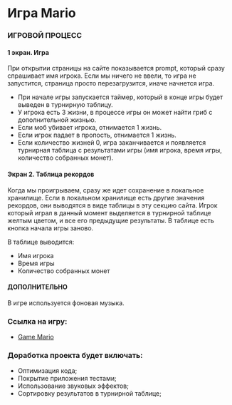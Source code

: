 # Игра Mario

### ИГРОВОЙ ПРОЦЕСС

#### 1 экран. Игра

При открытии страницы на сайте показывается prompt, который сразу спрашивает имя игрока. Если мы ничего не ввели, то игра не запустится, страница просто перезагрузится, иначе начнется игра.

- При начале игры запускается таймер, который в конце игры будет выведен в турнирную таблицу.
- У игрока есть 3 жизни, в процессе игры он может найти гриб с дополнительной жизнью.
- Если моб убивает игрока, отнимается 1 жизнь.
- Если игрок падает в пропость, отнимается 1 жизнь.
- Если количество жизней 0, игра заканчивается и появляется турнирная таблица с результатами игры (имя игрока, время игры, количество собранных монет).

#### Экран 2. Таблица рекордов

Когда мы проигрываем, сразу же идет сохранение в локальное хранилище. Если в локальном хранилище есть другие значения рекордов, они выводятся в виде таблицы в эту секцию сайта.
Игрок который играл в данный момент выделяется в турнирной таблице желтым цветом, и все его предыдущие результаты.
В таблице есть кнопка начала игры заново.

В таблице выводится:

- Имя игрока
- Время игры
- Количество собранных монет

#### ДОПОЛНИТЕЛЬНО

В игре используется фоновая музыка.

### Ссылка на игру:

- [Game Mario](https://mario-game-three.vercel.app/)

### Доработка проекта будет включать:

- Оптимизация кода;
- Покрытие приложения тестами;
- Использование звуковых эффектов;
- Сортировку результатов в турнирной таблице;
